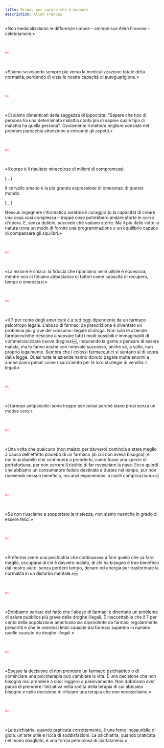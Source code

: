 ```yaml
---
title: Primo, non curare chi è normale
description: Allen Frances
---
```

«Non medicalizziamo le differenze umane – ammonisce Allen Frances – celebriamole.»

&nbsp;

<span style="color:red">✄</span>

&nbsp;

«Stiamo scivolando sempre più verso la medicalizzazione totale della normalità, perdendo di vista le nostre capacità di autoguarigione.»

&nbsp;

<span style="color:red">✄</span>

&nbsp;

«Ci siamo dimenticati della saggezza di Ippocrate: "Sapere che tipo di persona ha una determinata malattia conta più di sapere quale tipo di malattia ha quella persona". Ovviamente il metodo migliore consiste nel prestare parecchia attenzione a entrambi gli aspetti.»

&nbsp;

<span style="color:red">✄</span>

&nbsp;

«Il corpo è il risultato miracoloso di milioni di compromessi.

[...]
&nbsp;

Il cervello umano è la più grande espressione di omeostasi di questo mondo.

[...]
&nbsp;

Nessun ingegnere informatico avrebbe il coraggio (o la capacità) di creare una cosa così complessa – troppe cose potrebbero andare storte in corso d'opera. E, senza dubbio, succede che vadano storte. Ma il più delle volte la natura trova un modo di fornire una programmazione e un equilibrio capace di compensare gli squilibri.»

&nbsp;

<span style="color:red">✄</span>

&nbsp;

«La lezione è chiara: la fiducia che riponiamo nelle pillole è eccessiva, mentre non ci fidiamo abbastanza di fattori come capacità di recupero, tempo e omeostasi.»

&nbsp;

<span style="color:red">✄</span>

&nbsp;

«Il 7 per cento degli americani è a tutt'oggi dipendente da un farmaco psicotropo legale. L'abuso di farmaci da prescrizione è diventato un problema più grave del consumo illegale di droga. Non solo le aziende farmaceutiche riescono a scovare tutti i modi possibili e immaginabili di commercializzare nuove diagnosi￼, inducendo la gente a pensare di essere malata, ma lo fanno anche con notevole successo, anche se, a volte, non proprio legalmente. Sembra che i colossi farmaceutici si sentano al di sopra della legge. Quasi tutte le aziende hanno dovuto pagare multe enormi e anche danni penali come risarcimento per le loro strategie di vendita il legali.»

&nbsp;

<span style="color:red">✄</span>

&nbsp;

«I farmaci antipsicotici sono troppo pericolosi perché siano presi senza un motivo vero.»

&nbsp;

<span style="color:red">✄</span>

&nbsp;

«Una volta che qualcuno (non malato per davvero) comincia a stare meglio a causa dell'effetto placebo di un farmaco (di cui non aveva bisogno), è molto probabile che continuerà a prenderlo, come fosse una specie di portafortuna, per non correre il rischio di far rovesciare la nave. Ecco quindi che abbiamo un consumatore fedele destinato a durare nel tempo, pur non ricevendo nessun beneficio, ma anzi esponendosi a inutili complicazioni.»￼

&nbsp;

<span style="color:red">✄</span>

&nbsp;

«Se non riusciamo a sopportare la tristezza, non siamo neanche in grado di essere felici.»

&nbsp;

<span style="color:red">✄</span>

&nbsp;

«Preferirei avere una psichiatria che continuasse a fare quello che sa fare meglio, occuparsi di chi è davvero malato, di chi ha bisogno e trae beneficio dal nostro aiuto, senza perdere tempo, denaro ed energia per trasformare la normalità in un disturbo mentale.»￼

&nbsp;

<span style="color:red">✄</span>

&nbsp;

«Dobbiamo parlare del fatto che l'abuso di farmaci è diventato un problema di salute pubblica più grave delle droghe illegali. È inaccettabile che il 7 per cento della popolazione americana sia dipendente da farmaci regolarmente prescritti e che le overdosi letali causate dai farmaci superino in numero quelle causate da droghe illegali.»

&nbsp;

<span style="color:red">✄</span>

&nbsp;

«Spesso la decisione di non prendere un farmaco psichiatrico o di cominciare una psicoterapia può cambiare la vita. È una decisione che non bisogna mai prendere a cuor leggero o passivamente.
Non dobbiamo aver paura di prendere l'iniziativa nella scelta della terapia di cui abbiamo bisogno e nella decisione di rifiutare una terapia che non necessitiamo.»

&nbsp;

<span style="color:red">✄</span>

&nbsp;

«La psichiatria, quando praticata correttamente, è una fonte inesauribile di gioia: un'arte utile e ricca di soddisfazioni. La psichiatria, quando praticata nel modo sbagliato, è una forma pericolosa di ciarlataneria.»
